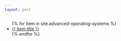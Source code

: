 ```yaml
---
layout: post
---
```


<ul>
  {% for item in site.advanced-operating-systems %}
    <li>
      <a href="{{ item.url }}">{{ item.title }}</a>
    </li>
  {% endfor %}
</ul>